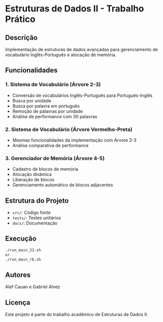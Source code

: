 # Estruturas de Dados II - Trabalho Prático

## Descrição
Implementação de estruturas de dados avançadas para gerenciamento de vocabulário Inglês-Português e alocação de memória.

## Funcionalidades

### 1. Sistema de Vocabulário (Árvore 2-3)
- Conversão de vocabulários Inglês-Português para Português-Inglês
- Busca por unidade
- Busca por palavra em português
- Remoção de palavras por unidade
- Análise de performance com 30 palavras

### 2. Sistema de Vocabulário (Árvore Vermelho-Preta)
- Mesmas funcionalidades da implementação com Árvore 2-3
- Análise comparativa de performance

### 3. Gerenciador de Memória (Árvore 4-5)
- Cadastro de blocos de memória
- Alocação dinâmica
- Liberação de blocos
- Gerenciamento automático de blocos adjacentes

## Estrutura do Projeto
- `src/`: Código fonte
- `tests/`: Testes unitários
- `docs/`: Documentação

## Execução
```bash
./run_main_23.sh
or
./run_main_rb.sh
```

## Autores
Alef Cauan e Gabriel Alvez

## Licença
Este projeto é parte do trabalho acadêmico de Estruturas de Dados II.

